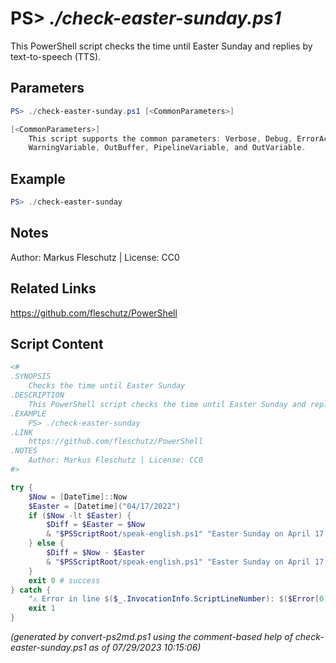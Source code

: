 PS> *./check-easter-sunday.ps1*
====================

This PowerShell script checks the time until Easter Sunday and replies by text-to-speech (TTS).

Parameters
----------
```powershell
PS> ./check-easter-sunday.ps1 [<CommonParameters>]

[<CommonParameters>]
    This script supports the common parameters: Verbose, Debug, ErrorAction, ErrorVariable, WarningAction, 
    WarningVariable, OutBuffer, PipelineVariable, and OutVariable.
```

Example
-------
```powershell
PS> ./check-easter-sunday

```

Notes
-----
Author: Markus Fleschutz | License: CC0

Related Links
-------------
https://github.com/fleschutz/PowerShell

Script Content
--------------
```powershell
<#
.SYNOPSIS
	Checks the time until Easter Sunday
.DESCRIPTION
	This PowerShell script checks the time until Easter Sunday and replies by text-to-speech (TTS).
.EXAMPLE
	PS> ./check-easter-sunday
.LINK
	https://github.com/fleschutz/PowerShell
.NOTES
	Author: Markus Fleschutz | License: CC0
#>

try {
	$Now = [DateTime]::Now
	$Easter = [Datetime]("04/17/2022")
	if ($Now -lt $Easter) {
		$Diff = $Easter – $Now
		& "$PSScriptRoot/speak-english.ps1" "Easter Sunday on April 17 is in $($Diff.Days) days."
	} else {
		$Diff = $Now - $Easter
		& "$PSScriptRoot/speak-english.ps1" "Easter Sunday on April 17 was $($Diff.Days) days ago."
	}
	exit 0 # success
} catch {
	"⚠️ Error in line $($_.InvocationInfo.ScriptLineNumber): $($Error[0])"
	exit 1
}
```

*(generated by convert-ps2md.ps1 using the comment-based help of check-easter-sunday.ps1 as of 07/29/2023 10:15:06)*
